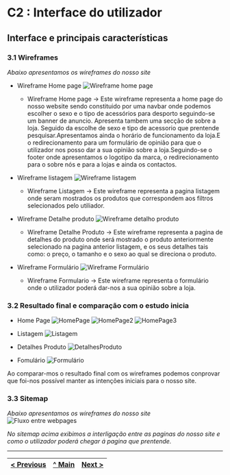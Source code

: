 # C2 : Interface do utilizador


## Interface e principais características

### 3.1 Wireframes

_Abaixo apresentamos os wireframes do nosso site_  

- Wireframe Home page
 ![Wireframe home page](https://github.com/TIWM-Grupo5-2020/Project/blob/master/srcproj/img/WireframeHomePage.png)

  * Wireframe Home page -> Este wireframe representa a home page do nosso website sendo constituido por uma navbar onde podemos escolher o sexo e o tipo de acessórios para          desporto seguindo-se um banner de anuncio. Apresenta tambem uma secção de sobre a loja. Seguido da escolhe de sexo e tipo de acessorio que prentende pesquisar.Apresentamos      ainda  o horário de funcionamento da loja.E o redirecionamento para um formulário de opinião para que o utilizador nos posso dar a sua opinião sobre a loja.Seguindo-se o        footer onde apresentamos o logotipo da marca, o redirecionamento para o sobre nós e para a lojas e ainda os contactos.
- Wireframe listagem
![Wireframe listagem](https://github.com/TIWM-Grupo5-2020/Project/blob/master/srcproj/img/WireframeListagem.png)

  * Wireframe Listagem -> Este wireframe representa a pagina listagem onde seram mostrados os produtos que correspondem aos filtros selecionados pelo utiliador.
- Wireframe Detalhe produto 
![Wireframe detalho produto](https://github.com/TIWM-Grupo5-2020/Project/blob/master/srcproj/img/WireframeDetalheProduto.png)

  * Wireframe Detalhe Produto -> Este wireframe representa a pagina de detalhes do produto onde será mostrado o produto anteriormente selecionado na pagina anterior listagem, e      os seus detalhes tais como: o preço, o tamanho e o sexo ao qual se direciona o produto. 
- Wireframe Formulário 
![Wireframe Formulário](https://github.com/TIWM-Grupo5-2020/Project/blob/master/srcproj/img/WireframeFormulario.png)
  * Wireframe Formulario -> Este wireframe representa o formulário onde o utilizador poderá dar-nos a sua opinião sobre a loja. 

### 3.2 Resultado final e comparação com o estudo inicia
- Home Page
![HomePage](https://github.com/TIWM-Grupo5-2020/Project/blob/master/srcproj/img/HomePage1.PNG)
![HomePage2](https://github.com/TIWM-Grupo5-2020/Project/blob/master/srcproj/img/HomePage2.PNG)
![HomePage3](https://github.com/TIWM-Grupo5-2020/Project/blob/master/srcproj/img/HomePage3.PNG)

- Listagem
![Listagem](https://github.com/TIWM-Grupo5-2020/Project/blob/master/srcproj/img/Listagem1.PNG)

- Detalhes Produto
![DetalhesProduto](https://github.com/TIWM-Grupo5-2020/Project/blob/master/srcproj/img/DetalhesProduto.PNG)

- Fomulário
![Formulário](https://github.com/TIWM-Grupo5-2020/Project/blob/master/srcproj/img/Formulário.PNG)


Ao comparar-mos o resultado final com os wireframes podemos conprovar que foi-nos possível manter as intenções iniciais para o nosso site.

### 3.3 Sitemap

_Abaixo apresentamos os wireframes do nosso site_  
![Fluxo entre webpages](https://github.com/TIWM-Grupo5-2020/Project/blob/master/srcproj/img/Fluxo%20site%20TI.jpeg)

_No sitemap acima exibimos a interligação entre as paginas do nosso site e como o utilizador poderá chegar á pagina que prentende._
 



---
[< Previous](c1.md) | [^ Main](https://github.com/exemploTrabalho/report) | [Next >](c3.md)
:--- | :---: | ---: 
